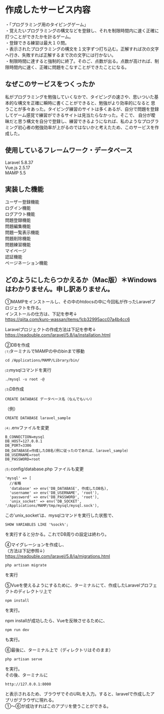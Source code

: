 # 作成したサービス内容  
・「プログラミング用のタイピングゲーム」  
・覚えたいプログラミングの構文などを登録し、それを制限時間内に速く正確に打つことができたかを計るゲーム。  
・登録できる練習は最大１０問。  
・表示されたプログラミングの構文を１文字ずつ打ち込む。正解すれば次の文字へ行き、失敗すれば正解するまで次の文字には行かない。  
・制限時間に達すると強制的に終了。そのご、点数が出る。点数が高ければ、制限時間内に速く、正確に問題をこなすことができたことになる。  

## なぜこのサービスをつくったか
私がプログラミングを勉強していくなかで、タイピングの速さや、思いついた基本的な構文を正確に瞬時に書くことができると、勉強がより効率的になると
思うことが多々あった。タイピング練習のサイトは多くあるが、自分で問題を登録してゲーム感覚で練習ができるサイトは見当たらなかった。そこで、
自分が曖昧だと思う構文を自分で登録し、練習できるようになれば、私のようなプログラミング初心者の勉強効率が上がるのではないかと考えたため、このサービスを作成した。



## 使用しているフレームワーク・データベース
Laravel 5.8.37  
Vue.js 2.5.17  
MAMP 5.5

## 実装した機能
ユーザー登録機能  
ログイン機能  
ログアウト機能  
問題登録機能  
問題編集機能  
問題一覧表示機能  
問題削除機能  
問題練習機能  
マイページ  
認証機能  
ページネーション機能  

## どのようにしたらつかえるか（Mac版）＊Windowsはわかりません。申し訳ありません。  
①MAMPをインストールし、その中のhtdocsの中に今回私が作ったLaravelプロジェクトを作る。  
インストールの仕方は、下記を参考↓  
https://qiita.com/kuro-wassan/items/1cb32995acc07a4b4cc6  
  
Laravelプロジェクトの作成方法は下記を参考↓  
https://readouble.com/laravel/5.8/ja/installation.html  
  
②DBを作成  
⑴ターミナルでMAMPの中のbinまで移動  
```$xslt
cd /Applications/MAMP/Library/bin/
```
  
⑵mysqlコマンドを実行  
```$xslt
./mysql -u root -@
```
⑶DB作成  
```$xslt
CREATE DATABASE データベース名（なんでもいい）
```
（例）  
```$xslt
CREATE DATABASE laravel_sample
```
⑷ .envファイルを変更  
```$xslt
B_CONNECTION=mysql
DB_HOST=127.0.0.1
DB_PORT=3306
DB_DATABASE=作成したDB名(例に従ったのであれば、laravel_sample）
DB_USERNAME=root
DB_PASSWORD=root
```
⑸ config/database.php ファイルも変更  
```$xslt
'mysql' => [
  //省略
  'database' => env('DB_DATABASE', 作成したDB名),
  'username' => env('DB_USERNAME', 'root'),
  'password' => env('DB_PASSWORD', 'root'),
  'unix_socket' => env('DB_SOCKET', '/Applications/MAMP/tmp/mysql/mysql.sock'),
```
この'unix_socket'は、mysqlコマンドを実行した状態で、
```$xslt
SHOW VARIABLES LIKE '%sock%';
```
を実行すると分かる。これでDB周りの設定は終わり。  

  
④マイグレーションを作成し、  
（方法は下記参照↓）  
https://readouble.com/laravel/5.8/ja/migrations.html  

```
php artisan migrate
```
を実行  
  
⑤Vueを使えるようにするために、ターミナルにて、作成したLaravelプロフェクトのディレクトリ上で  
```$xslt
npm install
```
を実行。  

npm installが成功したら、Vueを反映させるために、  
```$xslt
npm run dev
```
も実行。
  
⑥最後に、ターミナル上で（ディレクトリはそのまま）  
```$xslt
php artisan serve
```
を実行。  
その後、ターミナルに  
```$xslt
http://127.0.0.1:8000
```
と表示されるため、ブラウザでそのURLを入力。すると、laravelで作成したアプリがブラウザに現れる。  
①〜⑥が成功すればこのアプリを使うことができる。


